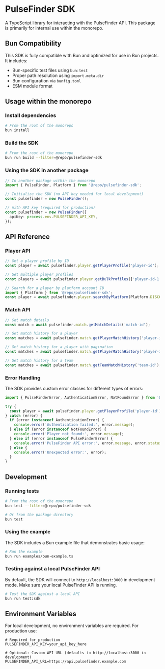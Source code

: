 # PulseFinder SDK

A TypeScript library for interacting with the PulseFinder API. This package is primarily for internal use within the monorepo.

## Bun Compatibility

This SDK is fully compatible with Bun and optimized for use in Bun projects. It includes:

- Bun-specific test files using `bun:test`
- Proper path resolution using `import.meta.dir`
- Bun configuration via `bunfig.toml`
- ESM module format

## Usage within the monorepo

### Install dependencies

```bash
# From the root of the monorepo
bun install
```

### Build the SDK

```bash
# From the root of the monorepo
bun run build --filter=@repo/pulsefinder-sdk
```

### Using the SDK in another package

```typescript
// In another package within the monorepo
import { PulseFinder, Platform } from '@repo/pulsefinder-sdk';

// Initialize the SDK (no API key needed for local development)
const pulsefinder = new PulseFinder();

// With API key (required for production)
const pulsefinder = new PulseFinder({
  apiKey: process.env.PULSEFINDER_API_KEY,
});
```

## API Reference

### Player API

```typescript
// Get a player profile by ID
const player = await pulsefinder.player.getPlayerProfile('player-id');

// Get multiple player profiles
const players = await pulsefinder.player.getBulkProfiles(['player-id-1', 'player-id-2']);

// Search for a player by platform account ID
import { Platform } from '@repo/pulsefinder-sdk';
const player = await pulsefinder.player.searchByPlatform(Platform.DISCORD, 'discord-id');
```

### Match API

```typescript
// Get match details
const match = await pulsefinder.match.getMatchDetails('match-id');

// Get match history for a player
const matches = await pulsefinder.match.getPlayerMatchHistory('player-id');

// Get match history for a player with pagination
const matches = await pulsefinder.match.getPlayerMatchHistory('player-id', 10, 20);

// Get match history for a team
const matches = await pulsefinder.match.getTeamMatchHistory('team-id');
```

### Error Handling

The SDK provides custom error classes for different types of errors:

```typescript
import { PulseFinderError, AuthenticationError, NotFoundError } from '@repo/pulsefinder-sdk';

try {
  const player = await pulsefinder.player.getPlayerProfile('player-id');
} catch (error) {
  if (error instanceof AuthenticationError) {
    console.error('Authentication failed:', error.message);
  } else if (error instanceof NotFoundError) {
    console.error('Player not found:', error.message);
  } else if (error instanceof PulseFinderError) {
    console.error('PulseFinder API error:', error.message, error.statusCode);
  } else {
    console.error('Unexpected error:', error);
  }
}
```

## Development

### Running tests

```bash
# From the root of the monorepo
bun test --filter=@repo/pulsefinder-sdk

# Or from the package directory
bun test
```

### Using the example

The SDK includes a Bun example file that demonstrates basic usage:

```bash
# Run the example
bun run examples/bun-example.ts
```

### Testing against a local PulseFinder API

By default, the SDK will connect to `http://localhost:3000` in development mode. Make sure your local PulseFinder API is running.

```bash
# Test the SDK against a local API
bun run test:sdk
```

## Environment Variables

For local development, no environment variables are required. For production use:

```
# Required for production
PULSEFINDER_API_KEY=your_api_key_here

# Optional: Custom API URL (defaults to http://localhost:3000 in development)
PULSEFINDER_API_URL=https://api.pulsefinder.example.com
``` 